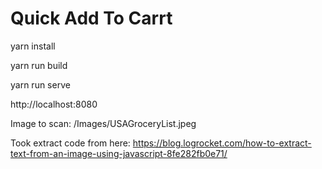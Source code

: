 # Quick Add To Carrt

yarn install

yarn run build

yarn run serve

http://localhost:8080

Image to scan: /Images/USAGroceryList.jpeg

Took extract code from here: https://blog.logrocket.com/how-to-extract-text-from-an-image-using-javascript-8fe282fb0e71/
